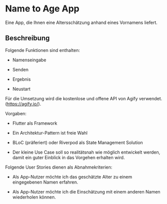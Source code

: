 # Name to Age App

Eine App, die Ihnen eine Altersschätzung anhand eines Vornamens liefert.

## Beschreibung

Folgende Funktionen sind enthalten:

- Namenseingabe

- Senden

- Ergebnis

- Neustart

Für die Umsetzung wird die kostenlose und offene API von Agify verwendet. (https://agify.io/).

Vorgaben:

- Flutter als Framework

- Ein Architektur-Pattern ist freie Wahl

- BLoC (präferiert) oder Riverpod als State Management Solution

- Der kleine Use Case soll so realitätsnah wie möglich entwickelt werden, damit ein guter Einblick in das Vorgehen erhalten wird.

Folgende User Stories dienen als Abnahmekriterien:

- Als App-Nutzer möchte ich das geschätzte Alter zu einem eingegebenen Namen erfahren.

- Als App-Nutzer möchte ich die Einschätzung mit einem anderen Namen wiederholen können.

